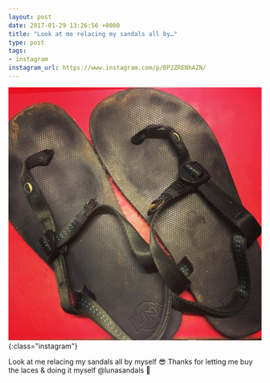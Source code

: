 ```yaml
---
layout: post
date: 2017-01-29 13:26:56 +0000
title: "Look at me relacing my sandals all by…"
type: post
tags:
- instagram
instagram_url: https://www.instagram.com/p/BP2ZRENhAZN/
---
```


![Instagram - BP2ZRENhAZN](/img/BP2ZRENhAZN.jpg){:class="instagram"}

Look at me relacing my sandals all by myself 😎 Thanks for letting me buy the laces & doing it myself @lunasandals 🙇
